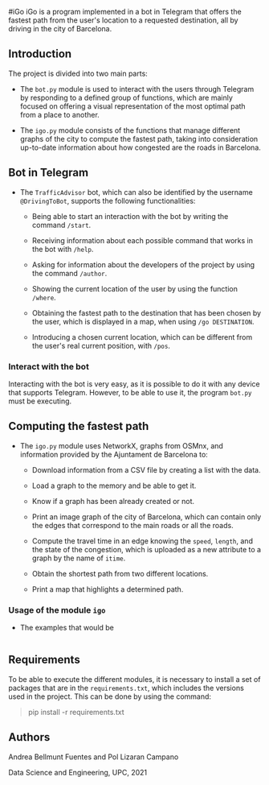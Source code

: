 #iGo
iGo is a program implemented in a bot in Telegram that offers the fastest path
from the user's location to a requested destination, all by driving in the city
of Barcelona.

## Introduction
The project is divided into two main parts:

* The `bot.py` module is used to interact with the users through Telegram by
responding to a defined group of functions, which are mainly focused on offering
a visual representation of the most optimal path from a place to another.

* The `igo.py` module consists of the functions that manage different graphs of
the city to compute the fastest path, taking into consideration up-to-date
information about how congested are the roads in Barcelona.

## Bot in Telegram
- The `TrafficAdvisor` bot, which can also be identified by the username `@DrivingToBot`,
  supports the following functionalities:

  - Being able to start an interaction with the bot by writing the command `/start`.

  - Receiving information about each possible command that works in the bot with
  `/help`.

  - Asking for information about the developers of the project by using the command
  `/author`.

  - Showing the current location of the user by using the function `/where`.

  - Obtaining the fastest path to the destination that has been chosen by the user,
  which is displayed in a map, when using `/go DESTINATION`.

  - Introducing a chosen current location, which can be different from the user's real
  current position, with `/pos`.

### Interact with the bot
Interacting with the bot is very easy, as it is possible to do it with any device that supports
Telegram. However, to be able to use it, the program `bot.py` must be executing.

## Computing the fastest path
- The `igo.py` module uses NetworkX, graphs from OSMnx, and information provided by the
Ajuntament de Barcelona to:

  - Download information from a CSV file by creating a list with the data.

  - Load a graph to the memory and be able to get it.

  - Know if a graph has been already created or not.

  - Print an image graph of the city of Barcelona, which can contain only the
  edges that correspond to the main roads or all the roads.

  - Compute the travel time in an edge knowing the `speed`, `length`, and the state of
the congestion, which is uploaded as a new attribute to a graph by the name of `itime`.

  - Obtain the shortest path from two different locations.

  - Print a map that highlights a determined path.

### Usage of the module `igo`
- The examples that would be

```{python}

```

## Requirements
To be able to execute the different modules, it is necessary to install a set of packages that are
in the `requirements.txt`, which includes the versions used in the project. This can be done by
using the command:

> pip install -r requirements.txt


## Authors
Andrea Bellmunt Fuentes and Pol Lizaran Campano

Data Science and Engineering, UPC, 2021
